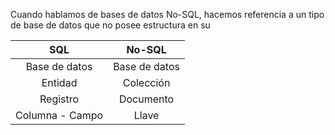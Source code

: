 Cuando hablamos de bases de datos No-SQL, hacemos referencia a un tipo de base de datos que no posee estructura en su

| SQL | No-SQL |
| :-: | :-: |
| Base de datos  | Base de datos |
| Entidad | Colección |
| Registro | Documento |
| Columna - Campo | Llave |
